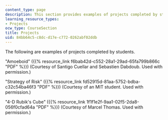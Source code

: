 ```yaml
---
content_type: page
description: This section provides examples of projects completed by students.
learning_resource_types:
- Projects
ocw_type: CourseSection
title: Projects
uid: 84bb64c5-c8dc-d17e-c772-0262abf02ddb
---
```


The following are examples of projects completed by students.

"Amoeboid" ({{% resource_link f6bab42d-c552-28a1-29ad-65fa799b866c "PDF" %}}) (Courtesy of Santigo Cuellar and Sebastien Dabdoub. Used with permission.)

"Strategy of Risk" ({{% resource_link fd52915d-81aa-5752-bdba-c32c54ba46f3 "PDF" %}}) (Courtesy of an MIT student. Used with permission.)

"4-D Rubik's Cube" ({{% resource_link 1f1f1e2f-9aa1-02f5-2da8-056f0cfad64a "PDF" %}}) (Courtesy of Marcel Thomas. Used with permission.)